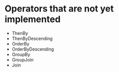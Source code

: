 # Operators that are not yet implemented

- ThenBy
- ThenByDescending
- OrderBy
- OrderByDescending
- GroupBy
- GroupJoin
- Join
